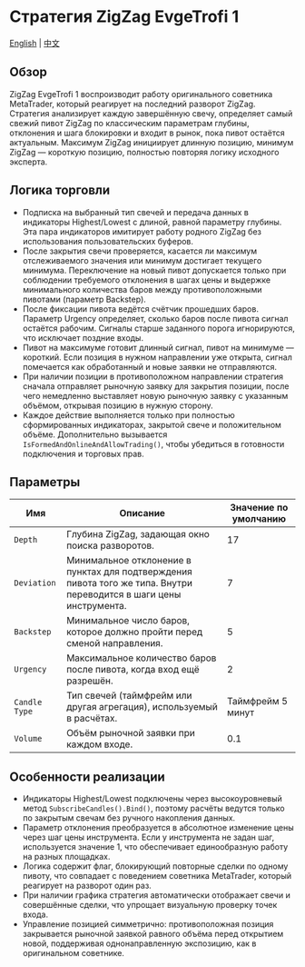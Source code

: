# Стратегия ZigZag EvgeTrofi 1

[English](README.md) | [中文](README_zh.md)

## Обзор
ZigZag EvgeTrofi 1 воспроизводит работу оригинального советника MetaTrader, который реагирует на последний разворот ZigZag. Стратегия анализирует каждую завершённую свечу, определяет самый свежий пивот ZigZag по классическим параметрам глубины, отклонения и шага блокировки и входит в рынок, пока пивот остаётся актуальным. Максимум ZigZag инициирует длинную позицию, минимум ZigZag — короткую позицию, полностью повторяя логику исходного эксперта.

## Логика торговли
- Подписка на выбранный тип свечей и передача данных в индикаторы Highest/Lowest с длиной, равной параметру глубины. Эта пара индикаторов имитирует работу родного ZigZag без использования пользовательских буферов.
- После закрытия свечи проверяется, касается ли максимум отслеживаемого значения или минимум достигает текущего минимума. Переключение на новый пивот допускается только при соблюдении требуемого отклонения в шагах цены и выдержке минимального количества баров между противоположными пивотами (параметр Backstep).
- После фиксации пивота ведётся счётчик прошедших баров. Параметр Urgency определяет, сколько баров после пивота сигнал остаётся рабочим. Сигналы старше заданного порога игнорируются, что исключает поздние входы.
- Пивот на максимуме готовит длинный сигнал, пивот на минимуме — короткий. Если позиция в нужном направлении уже открыта, сигнал помечается как обработанный и новые заявки не отправляются.
- При наличии позиции в противоположном направлении стратегия сначала отправляет рыночную заявку для закрытия позиции, после чего немедленно выставляет новую рыночную заявку с указанным объёмом, открывая позицию в нужную сторону.
- Каждое действие выполняется только при полностью сформированных индикаторах, закрытой свече и положительном объёме. Дополнительно вызывается `IsFormedAndOnlineAndAllowTrading()`, чтобы убедиться в готовности подключения и торговых прав.

## Параметры
| Имя | Описание | Значение по умолчанию |
| --- | --- | --- |
| `Depth` | Глубина ZigZag, задающая окно поиска разворотов. | 17 |
| `Deviation` | Минимальное отклонение в пунктах для подтверждения пивота того же типа. Внутри переводится в шаги цены инструмента. | 7 |
| `Backstep` | Минимальное число баров, которое должно пройти перед сменой направления. | 5 |
| `Urgency` | Максимальное количество баров после пивота, когда вход ещё разрешён. | 2 |
| `Candle Type` | Тип свечей (таймфрейм или другая агрегация), используемый в расчётах. | Таймфрейм 5 минут |
| `Volume` | Объём рыночной заявки при каждом входе. | 0.1 |

## Особенности реализации
- Индикаторы Highest/Lowest подключены через высокоуровневый метод `SubscribeCandles().Bind()`, поэтому расчёты ведутся только по закрытым свечам без ручного накопления данных.
- Параметр отклонения преобразуется в абсолютное изменение цены через шаг цены инструмента. Если у инструмента не задан шаг, используется значение 1, что обеспечивает единообразную работу на разных площадках.
- Логика содержит флаг, блокирующий повторные сделки по одному пивоту, что совпадает с поведением советника MetaTrader, который реагирует на разворот один раз.
- При наличии графика стратегия автоматически отображает свечи и совершённые сделки, что упрощает визуальную проверку точек входа.
- Управление позицией симметрично: противоположная позиция закрывается рыночной заявкой равного объёма перед открытием новой, поддерживая однонаправленную экспозицию, как в оригинальном советнике.
